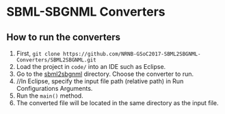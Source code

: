 # SBML-SBGNML Converters
## How to run the converters
1. First, `git clone https://github.com/NRNB-GSoC2017-SBML2SBGNML-Converters/SBML2SBGNML.git`  
2. Load the project in `code/` into an IDE such as Eclipse.  
3. Go to the [sbml2sbgnml](code/src/org/sbfc/converter/sbml2sbgnml) directory. Choose the converter to run.  
4. //In Eclipse, specify the input file path (relative path) in Run Configurations Arguments.  
5. Run the `main()` method.  
6. The converted file will be located in the same directory as the input file.
